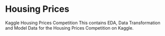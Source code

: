 # Housing Prices
Kaggle Housing Prices Competition
This contains EDA, Data Transformation and Model Data for the Housing Prices Competition on Kaggle.